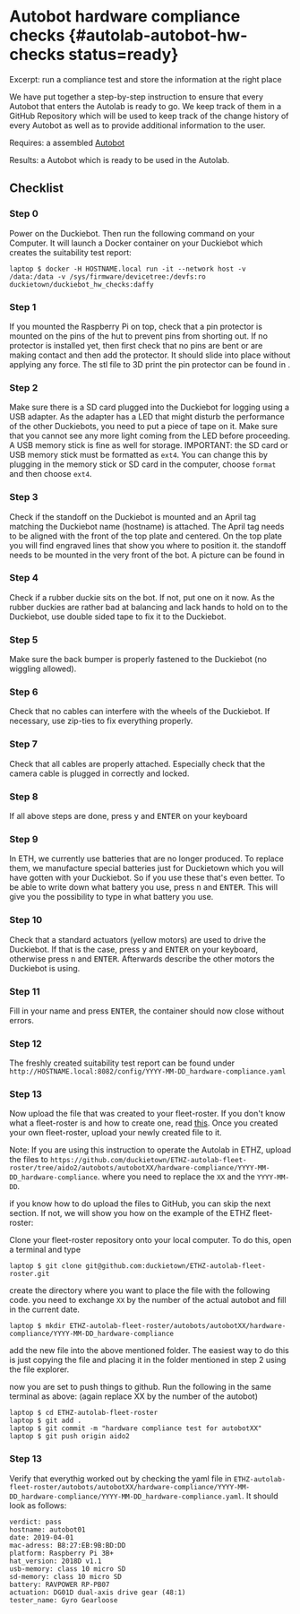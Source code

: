 # Autobot hardware compliance checks {#autolab-autobot-hw-checks status=ready}

Excerpt: run a compliance test and store the information at the right place

We have put together a step-by-step instruction to ensure that every Autobot that enters the Autolab is ready to go. We keep track of them in a GitHub Repository which will be used to keep track of the change history of every Autobot as well as to provide additional information to the user.

<div class='requirements' markdown="1">

Requires: a assembled [Autobot](#autolab-autobot-specs)

Results: a Autobot which is ready to be used in the Autolab.

</div>

## Checklist

### Step 0

Power on the Duckiebot. Then run the following command on your Computer. It will launch a Docker container on your Duckiebot which creates the suitability test report:

    laptop $ docker -H HOSTNAME.local run -it --network host -v /data:/data -v /sys/firmware/devicetree:/devfs:ro duckietown/duckiebot_hw_checks:daffy

### Step 1

If you mounted the Raspberry Pi on top, check that a pin protector is mounted on the pins of the hut to prevent pins from shorting out.
If no protector is installed yet, then first check that no pins are bent or are making contact and then add the protector. It should slide into place without applying any force. The stl file to 3D print the pin protector can be found in [](#adding-hw-to-bot).


### Step 2

Make sure there is a SD card plugged into the Duckiebot for logging using a USB adapter. As the adapter has a LED that might disturb the performance of the other Duckiebots, you need to put a piece of tape on it. Make sure that you cannot see any more light coming from the LED before proceeding. A USB memory stick is fine as well for storage.
IMPORTANT: the SD card or USB memory stick must be formatted as `ext4`. You can change this by plugging in the memory stick or SD card in the computer, choose `format` and then choose `ext4`.

### Step 3

Check if the standoff on the Duckiebot is mounted and an April tag matching the Duckiebot name (hostname) is attached. The April tag needs to be aligned with the front of the top plate and centered. On the top plate you will find engraved lines that show you where to position it.  the standoff needs to be mounted in the very front of the bot. A picture can be found in [](#fig:standoffs-mounted-autobot)

### Step 4

Check if a rubber duckie sits on the bot. If not, put one on it now.
As the rubber duckies are rather bad at balancing and lack hands to hold on to the Duckiebot, use double sided tape to fix it to the Duckiebot.

### Step 5

Make sure the back bumper is properly fastened to the Duckiebot (no wiggling allowed).

### Step 6

Check that no cables can interfere with the wheels of the Duckiebot. If necessary, use zip-ties to fix everything properly.

### Step 7

Check that all cables are properly attached. Especially check that the camera cable is plugged in correctly and locked.

### Step 8

If all above steps are done, press <kbd>y</kbd> and <kbd>ENTER</kbd> on your keyboard

### Step 9

In ETH, we currently use batteries that are no longer produced. To replace them, we manufacture special batteries just for Duckietown which you will have gotten with your Duckiebot. So if you use these that's even better. To be able to write down what battery you use, press <kbd>n</kbd> and <kbd>ENTER</kbd>. This will give you the possibility to type in what battery you use.

### Step 10

Check that a standard actuators (yellow motors) are used to drive the Duckiebot. If that is the case, press  <kbd>y</kbd> and <kbd>ENTER</kbd> on your keyboard, otherwise press <kbd>n</kbd> and <kbd>ENTER</kbd>. Afterwards describe the other motors the Duckiebot is using.

### Step 11

Fill in your name and press <kbd>ENTER</kbd>, the container should now close without errors.

### Step 12
The freshly created suitability test report can be found under ```http://HOSTNAME.local:8082/config/YYYY-MM-DD_hardware-compliance.yaml```

### Step 13

Now upload the file that was created to your fleet-roster. If you don't know what a fleet-roster is and how to create one, read [this](#autolab-fleet-roster). Once you created your own fleet-roster, upload your newly created file to it.

Note: If you are using this instruction to operate the Autolab in ETHZ, upload the files to ```https://github.com/duckietown/ETHZ-autolab-fleet-roster/tree/aido2/autobots/autobotXX/hardware-compliance/YYYY-MM-DD_hardware-compliance```. where you need to replace the `XX` and the `YYYY-MM-DD`.

if you know how to do upload the files to GitHub, you can skip the next section. If not, we will show you how on the example of the ETHZ fleet-roster: 

Clone your fleet-roster repository onto your local computer.
To do this, open a terminal and type

    laptop $ git clone git@github.com:duckietown/ETHZ-autolab-fleet-roster.git

create the directory where you want to place the file with the following code. you need to exchange `XX` by the number of the actual autobot and fill in the current date.

    laptop $ mkdir ETHZ-autolab-fleet-roster/autobots/autobotXX/hardware-compliance/YYYY-MM-DD_hardware-compliance

add the new file into the above mentioned folder. The easiest way to do this is just copying the file and placing it in the folder mentioned in step 2 using the file explorer.

now you are set to push things to github. Run the following in the same terminal as above: (again replace XX by the number of the autobot)


    laptop $ cd ETHZ-autolab-fleet-roster
    laptop $ git add .
    laptop $ git commit -m "hardware compliance test for autobotXX"
    laptop $ git push origin aido2  


### Step 13

Verify that everythig worked out by checking the yaml file in `ETHZ-autolab-fleet-roster/autobots/autobotXX/hardware-compliance/YYYY-MM-DD_hardware-compliance/YYYY-MM-DD_hardware-compliance.yaml`.
It should look as follows:

    verdict: pass
    hostname: autobot01
    date: 2019-04-01
    mac-adress: B8:27:EB:9B:BD:DD
    platform: Raspberry Pi 3B+
    hat_version: 2018D v1.1
    usb-memory: class 10 micro SD
    sd-memory: class 10 micro SD
    battery: RAVPOWER RP-PB07
    actuation: DG01D dual-axis drive gear (48:1)
    tester_name: Gyro Gearloose
